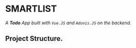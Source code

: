 # SMARTLIST 
_A **Todo** App built with `Vue.JS` and `Adonis.JS` on the backend._

## Project Structure.